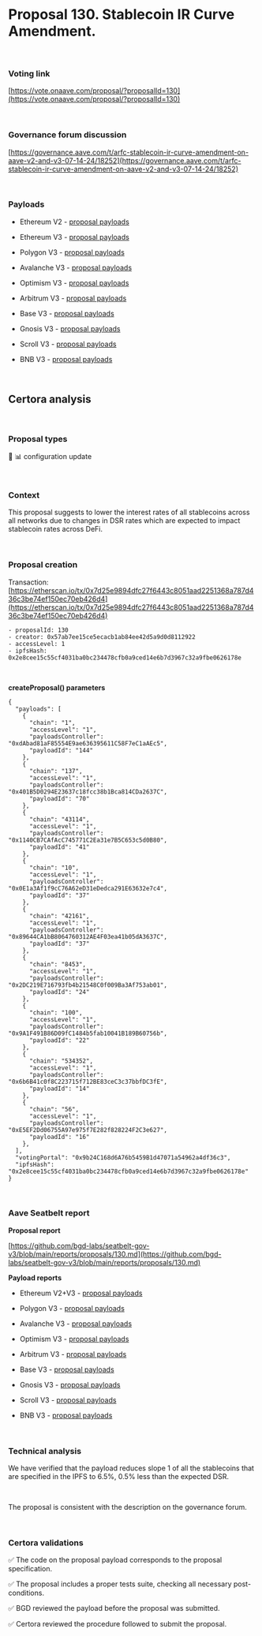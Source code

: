 # Proposal 130. Stablecoin IR Curve Amendment.

<br>

### Voting link

[https://vote.onaave.com/proposal/?proposalId=130](https://vote.onaave.com/proposal/?proposalId=130)

<br>

### Governance forum discussion

[https://governance.aave.com/t/arfc-stablecoin-ir-curve-amendment-on-aave-v2-and-v3-07-14-24/18252](https://governance.aave.com/t/arfc-stablecoin-ir-curve-amendment-on-aave-v2-and-v3-07-14-24/18252)

<br>

### Payloads

* Ethereum V2 - [proposal payloads](https://etherscan.io/address/0x8c8A63D53482C424f3c6c9Adc6b51053c3e0dCa8#code#F1#L1)

* Ethereum V3 - [proposal payloads](https://etherscan.io/address/0x9C5a3e2992FDc51dA7A93EB6060c1D5a370aa944#code#F1#L1)

* Polygon V3 - [proposal payloads](https://polygonscan.com/address/0xb4d095f86D8A1D6968520bf91322778A5844cf7f#code#F1#L1)

* Avalanche V3 - [proposal payloads](https://snowtrace.io/address/0x0a99A362d24cB7Ed4a4ab94494a7DFc71c408fD5/contract/43114/code)

* Optimism V3 - [proposal payloads](https://optimistic.etherscan.io/address/0x405Ad8dE7F75851132886E3e9893db9A6a96929c#code#F1#L1)

* Arbitrum V3 - [proposal payloads](https://arbiscan.io/address/0xE8740F06cC52f6e8dA8781AeAc88d3F043fd3757#code#F1#L1)

* Base V3 - [proposal payloads](https://basescan.org/address/0xfF179Aa658390b633847B6B6D109442439e456c5#code#F1#L1)

* Gnosis V3 - [proposal payloads](https://gnosisscan.io/address/0xD2Af3D004cDeE8c0Fe940895166060c9cCD72607#code#F1#L1)

* Scroll V3 - [proposal payloads](https://scrollscan.com/address/0xE37a1932c21895a6644eFd8150652af72A1b6cF7#code#F1#L1)

* BNB V3 - [proposal payloads](https://bscscan.com/address/0xf27992Bb64E9043b8622B5bAbA7943cE82d734e7#code#F1#L1)

<br>

## Certora analysis

<br>

### Proposal types

:wrench: :bar_chart: configuration update

<br>

### Context

This proposal suggests to lower the interest rates of all stablecoins across all networks due to changes in DSR rates which are expected to impact stablecoin rates across DeFi.

<br>

### Proposal creation

Transaction: [https://etherscan.io/tx/0x7d25e9894dfc27f6443c8051aad2251368a787d436c3be74ef150ec70eb426d4](https://etherscan.io/tx/0x7d25e9894dfc27f6443c8051aad2251368a787d436c3be74ef150ec70eb426d4)

```
- proposalId: 130
- creator: 0x57ab7ee15ce5ecacb1ab84ee42d5a9d0d8112922
- accessLevel: 1
- ipfsHash: 0x2e8cee15c55cf4031ba0bc234478cfb0a9ced14e6b7d3967c32a9fbe0626178e
```

<br>

**createProposal() parameters**

```
{
  "payloads": [ 
    { 
      "chain": "1", 
      "accessLevel": "1", 
      "payloadsController": "0xdAbad81aF85554E9ae636395611C58F7eC1aAEc5", 
      "payloadId": "144" 
    }, 
    { 
      "chain": "137", 
      "accessLevel": "1", 
      "payloadsController": "0x401B5D0294E23637c18fcc38b1Bca814CDa2637C", 
      "payloadId": "70" 
    }, 
    { 
      "chain": "43114", 
      "accessLevel": "1", 
      "payloadsController": "0x1140CB7CAfAcC745771C2Ea31e7B5C653c5d0B80", 
      "payloadId": "41" 
    }, 
    { 
      "chain": "10", 
      "accessLevel": "1", 
      "payloadsController": "0x0E1a3Af1f9cC76A62eD31eDedca291E63632e7c4", 
      "payloadId": "37" 
    }, 
    { 
      "chain": "42161", 
      "accessLevel": "1", 
      "payloadsController": "0x89644CA1bB8064760312AE4F03ea41b05dA3637C", 
      "payloadId": "37" 
    }, 
    { 
      "chain": "8453", 
      "accessLevel": "1", 
      "payloadsController": "0x2DC219E716793fb4b21548C0f009Ba3Af753ab01", 
      "payloadId": "24" 
    }, 
    { 
      "chain": "100", 
      "accessLevel": "1", 
      "payloadsController": "0x9A1F491B86D09fC1484b5fab10041B189B60756b", 
      "payloadId": "22" 
    }, 
    { 
      "chain": "534352", 
      "accessLevel": "1", 
      "payloadsController": "0x6b6B41c0f8C223715f712BE83ceC3c37bbfDC3fE", 
      "payloadId": "14" 
    }, 
    { 
      "chain": "56", 
      "accessLevel": "1", 
      "payloadsController": "0xE5EF2Dd06755A97e975f7E282f828224F2C3e627", 
      "payloadId": "16" 
    }, 
  ], 
  "votingPortal": "0x9b24C168d6A76b5459B1d47071a54962a4df36c3", 
  "ipfsHash": "0x2e8cee15c55cf4031ba0bc234478cfb0a9ced14e6b7d3967c32a9fbe0626178e" 
}
```

<br>

### Aave Seatbelt report

**Proposal report**

[https://github.com/bgd-labs/seatbelt-gov-v3/blob/main/reports/proposals/130.md](https://github.com/bgd-labs/seatbelt-gov-v3/blob/main/reports/proposals/130.md)

**Payload reports**

* Ethereum V2+V3 - [proposal payloads](https://github.com/bgd-labs/seatbelt-gov-v3/blob/main/reports/payloads/1/0xdAbad81aF85554E9ae636395611C58F7eC1aAEc5/144.md)

* Polygon V3 - [proposal payloads](https://github.com/bgd-labs/seatbelt-gov-v3/blob/main/reports/payloads/137/0x401B5D0294E23637c18fcc38b1Bca814CDa2637C/70.md)

* Avalanche V3 - [proposal payloads](https://github.com/bgd-labs/seatbelt-gov-v3/blob/main/reports/payloads/43114/0x1140CB7CAfAcC745771C2Ea31e7B5C653c5d0B80/41.md)

* Optimism V3 - [proposal payloads](https://github.com/bgd-labs/seatbelt-gov-v3/blob/main/reports/payloads/10/0x0E1a3Af1f9cC76A62eD31eDedca291E63632e7c4/37.md)

* Arbitrum V3 - [proposal payloads](https://github.com/bgd-labs/seatbelt-gov-v3/blob/main/reports/payloads/42161/0x89644CA1bB8064760312AE4F03ea41b05dA3637C/37.md)

* Base V3 - [proposal payloads](https://github.com/bgd-labs/seatbelt-gov-v3/blob/main/reports/payloads/8453/0x2DC219E716793fb4b21548C0f009Ba3Af753ab01/24.md)

* Gnosis V3 - [proposal payloads](https://github.com/bgd-labs/seatbelt-gov-v3/blob/main/reports/payloads/100/0x9A1F491B86D09fC1484b5fab10041B189B60756b/22.md)

* Scroll V3 - [proposal payloads](https://github.com/bgd-labs/seatbelt-gov-v3/blob/main/reports/payloads/534352/0x6b6B41c0f8C223715f712BE83ceC3c37bbfDC3fE/14_forge.md)

* BNB V3 - [proposal payloads](https://github.com/bgd-labs/seatbelt-gov-v3/blob/main/reports/payloads/56/0xE5EF2Dd06755A97e975f7E282f828224F2C3e627/16.md)
<br>

### Technical analysis

We have verified that the payload reduces slope 1 of all the stablecoins that are specified in the IPFS to 6.5%, 0.5% less than the expected DSR.

<br>

The proposal is consistent with the description on the governance forum.

<br>

### Certora validations

:white_check_mark: The code on the proposal payload corresponds to the proposal specification.

:white_check_mark: The proposal includes a proper tests suite, checking all necessary post-conditions.

:white_check_mark: BGD reviewed the payload before the proposal was submitted.

:white_check_mark: Certora reviewed the procedure followed to submit the proposal.

